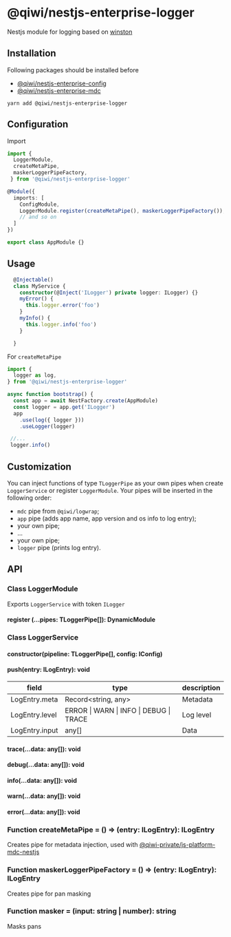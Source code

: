 # @qiwi/nestjs-enterprise-logger
Nestjs module for logging based on [winston](https://github.com/winstonjs/winston)

## Installation
Following packages should be installed before
- [@qiwi/nestjs-enterprise-config](https://github.com/qiwi/nestjs-enterprise/tree/master/packages/config)
- [@qiwi/nestjs-enterprise-mdc](https://github.com/qiwi/nestjs-enterprise/tree/master/packages/mdc)
```shell script
yarn add @qiwi/nestjs-enterprise-logger
```
## Configuration
Import
```typescript
import { 
  LoggerModule,
  createMetaPipe,
  maskerLoggerPipeFactory,
 } from '@qiwi/nestjs-enterprise-logger'

@Module({
  imports: [
    ConfigModule,
    LoggerModule.register(createMetaPipe(), maskerLoggerPipeFactory()),
    // and so on
  ]
})

export class AppModule {}
```

## Usage
```typescript
  @Injectable()
  class MyService {
    constructor(@Inject('ILogger') private logger: ILogger) {}
    myError() {
      this.logger.error('foo')
    }
    myInfo() {
      this.logger.info('foo')
    }

  }
```

For `createMetaPipe`
```typescript
import {
  logger as log,
} from '@qiwi/nestjs-enterprise-logger'

async function bootstrap() {
  const app = await NestFactory.create(AppModule)
  const logger = app.get('ILogger')
  app
    .use(log({ logger }))
    .useLogger(logger)

 //...
 logger.info()
```
## Customization
You can inject functions of type `TLoggerPipe` as your own pipes when create `LoggerService` or register `LoggerModule`.
Your pipes will be inserted in the following order:
- `mdc` pipe from `@qiwi/logwrap`;
- `app` pipe (adds app name, app version and os info to log entry);
- your own pipe;
- ...
- your own pipe;
- `logger` pipe (prints log entry).
## API
### Class LoggerModule 
Exports `LoggerService` with token `ILogger`
#### register (...pipes: TLoggerPipe[]): DynamicModule

### Class LoggerService
#### constructor(pipeline: TLoggerPipe[], config: IConfig)
#### push(entry: ILogEntry): void
| field | type  | description |
| --- | --- | --- |
|LogEntry.meta | Record<string, any>| Metadata
|LogEntry.level | ERROR &#124; WARN &#124; INFO &#124; DEBUG &#124; TRACE | Log level
|LogEntry.input | any[] | Data
#### trace(...data: any[]): void
#### debug(...data: any[]): void
#### info(...data: any[]): void
#### warn(...data: any[]): void
#### error(...data: any[]): void

### Function createMetaPipe = () => (entry: ILogEntry): ILogEntry
Creates pipe for metadata injection, used with [@qiwi-private/js-platform-mdc-nestjs](https://github.qiwi.com/common/js-platform/tree/master/packages/mdc-nestjs)

### Function maskerLoggerPipeFactory = () => (entry: ILogEntry): ILogEntry
Creates pipe for pan masking

### Function masker = (input: string | number): string
Masks pans
